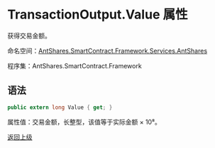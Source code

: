 # TransactionOutput.Value 属性

获得交易金额。

命名空间：[AntShares.SmartContract.Framework.Services.AntShares](../../AntShares.md)

程序集：AntShares.SmartContract.Framework

## 语法

```c#
public extern long Value { get; }
```

属性值：交易金额，长整型，该值等于实际金额 × 10⁸。



[返回上级](../TransactionOutput.md)